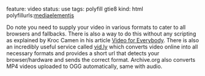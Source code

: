 feature: video
status: use
tags: polyfill gtie8
kind: html
polyfillurls:[mediaelementjs](http://mediaelementjs.com/)

Do note you need to supply your video in various formats to cater to all browsers and fallbacks. There is also a way to do this without any scripting as explained by Kroc Camen in his article [Video for Everybody](http://camendesign.com/code/video_for_everybody). There is also an incredibly useful service called [vid.ly](http://vid.ly) which converts video online into all necessary formats and provides a short url that detects your browser/hardware and sends the correct format. Archive.org also converts MP4 videos uploaded to OGG automatically, same with audio.
